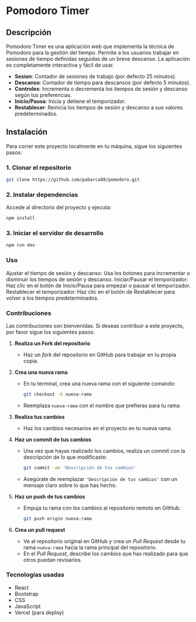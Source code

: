 # Pomodoro Timer

## Descripción

Pomodoro Timer es una aplicación web que implementa la técnica de Pomodoro para la gestión del tiempo. Permite a los usuarios trabajar en sesiones de tiempo definidas seguidas de un breve descanso. La aplicación es completamente interactiva y fácil de usar.

- **Sesion**: Contador de sesiones de trabajo (por defecto 25 minutos).
- **Descanso**: Contador de tiempo para descansos (por defecto 5 minutos).
- **Controles**: Incrementa o decrementa los tiempos de sesión y descanso según tus preferencias.
- **Inicio/Pausa**: Inicia y detiene el temporizador.
- **Restablecer**: Reinicia los tiempos de sesión y descanso a sus valores predeterminados.

## Instalación

Para correr este proyecto localmente en tu máquina, sigue los siguientes pasos:

### 1. Clonar el repositorio

```bash
git clone https://github.com/pabarca88/pomodoro.git
```

### 2. Instalar dependencias
Accede al directorio del proyecto y ejecuta:

```bash
npm install
```

### 3. Iniciar el servidor de desarrollo

```bash
npm run dev
```

### Uso

Ajustar el tiempo de sesión y descanso: Usa los botones para incrementar o disminuir los tiempos de sesión y descanso.
Iniciar/Pausar el temporizador: Haz clic en el botón de Inicio/Pausa para empezar o pausar el temporizador.
Restablecer el temporizador: Haz clic en el botón de Restablecer para volver a los tiempos predeterminados.

### Contribuciones
Las contribuciones son bienvenidas. Si deseas contribuir a este proyecto, por favor sigue los siguientes pasos:

1. **Realiza un Fork del repositorio**
   - Haz un *fork* del repositorio en GitHub para trabajar en tu propia copia.

2. **Crea una nueva rama**
   - En tu terminal, crea una nueva rama con el siguiente comando:
     ```bash
     git checkout -b nueva-rama
     ```
   - Reemplaza `nueva-rama` con el nombre que prefieras para tu rama.

3. **Realiza tus cambios**
   - Haz los cambios necesarios en el proyecto en tu nueva rama.

4. **Haz un commit de tus cambios**
   - Una vez que hayas realizado los cambios, realiza un commit con la descripción de lo que modificaste:
     ```bash
     git commit -am 'Descripción de tus cambios'
     ```
   - Asegúrate de reemplazar `'Descripción de tus cambios'` con un mensaje claro sobre lo que has hecho.

5. **Haz un push de tus cambios**
   - Empuja tu rama con los cambios al repositorio remoto en GitHub:
     ```bash
     git push origin nueva-rama
     ```

6. **Crea un pull request**
   - Ve al repositorio original en GitHub y crea un *Pull Request* desde tu rama `nueva-rama` hacia la rama principal del repositorio.
   - En el *Pull Request*, describe los cambios que has realizado para que otros puedan revisarlos.

### Tecnologías usadas
- React
- Bootstrap
- CSS
- JavaScript
- Vercel (para deploy)
